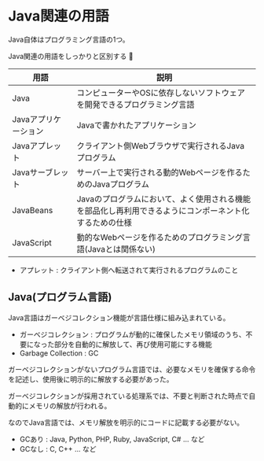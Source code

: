 # Java関連の用語

Java自体はプログラミング言語の1つ。

Java関連の用語をしっかりと区別する :dog:

| 用語                 | 説明                                                                                                   |
|----------------------|--------------------------------------------------------------------------------------------------------|
| Java                 | コンピューターやOSに依存しないソフトウェアを開発できるプログラミング言語                               |
| Javaアプリケーション | Javaで書かれたアプリケーション                                                                         |
| Javaアプレット       | クライアント側Webブラウザで実行されるJavaプログラム                                                    |
| Javaサーブレット     | サーバー上で実行される動的Webページを作るためのJavaプログラム                                          |
| JavaBeans            | Javaのプログラムにおいて、よく使用される機能を部品化し再利用できるようにコンポーネント化するための仕様 |
| JavaScript           | 動的なWebページを作るためのプログラミング言語(Javaとは関係ない)                                        |

- アプレット : クライアント側へ転送されて実行されるプログラムのこと

## Java(プログラム言語)

Java言語はガーベジコレクション機能が言語仕様に組み込まれている。

- ガーベジコレクション : プログラムが動的に確保したメモリ領域のうち、不要になった部分を自動的に解放して、再び使用可能にする機能
- Garbage Collection : GC

ガーベジコレクションがないプログラム言語では、必要なメモリを確保する命令を記述し、使用後に明示的に解放する必要があった。

ガーベジコレクションが採用されている処理系では、不要と判断された時点で自動的にメモリの解放が行われる。

なのでJava言語では、メモリ解放を明示的にコードに記載する必要がない。

- GCあり : Java, Python, PHP, Ruby, JavaScript, C# ... など
- GCなし : C, C++ ... など

